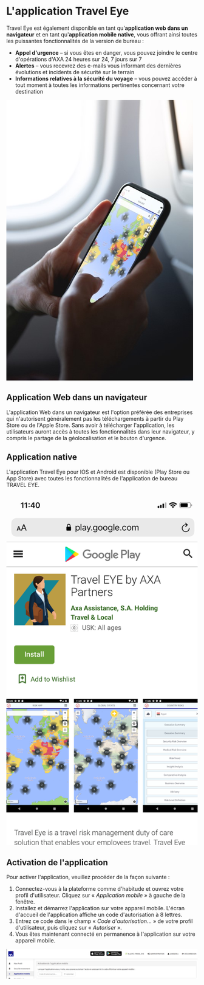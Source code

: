 # L'application Travel Eye

Travel Eye est également disponible en tant qu'**application web dans un navigateur** et en tant qu'**application mobile native**, vous offrant ainsi toutes les puissantes fonctionnalités de la version de bureau :

* **Appel d'urgence** – si vous êtes en danger, vous pouvez joindre le centre d'opérations d'AXA 24 heures sur 24, 7 jours sur 7
* **Alertes** – vous recevrez des e-mails vous informant des dernières évolutions et incidents de sécurité sur le terrain
* **Informations relatives à la sécurité du voyage** – vous pouvez accéder à tout moment à toutes les informations pertinentes concernant votre destination

![](.gitbook/assets/axa-app.jpg)

## Application Web dans un navigateur

L'application Web dans un navigateur est l'option préférée des entreprises qui n'autorisent généralement pas les téléchargements à partir du Play Store ou de l'Apple Store. Sans avoir à télécharger l'application, les utilisateurs auront accès à toutes les fonctionnalités dans leur navigateur, y compris le partage de la géolocalisation et le bouton d'urgence.

## Application native

L'application Travel Eye pour IOS et Android est disponible \(Play Store ou App Store\) avec toutes les fonctionnalités de l'application de bureau TRAVEL EYE.

![](.gitbook/assets/axa-app-store-screenshot.png)

## Activation de l'application

Pour activer l'application, veuillez procéder de la façon suivante :

1. Connectez-vous à la plateforme comme d'habitude et ouvrez votre profil d'utilisateur. Cliquez sur « _Application mobile_ » à gauche de la fenêtre. 
2. Installez et démarrez l'application sur votre appareil mobile. L'écran d'accueil de l'application affiche un code d'autorisation à 8 lettres. 
3. Entrez ce code dans le champ « _Code d'autorisation_… » de votre profil d'utilisateur, puis cliquez sur « _Autoriser_ ». 
4. Vous êtes maintenant connecté en permanence à l'application sur votre appareil mobile.

![](.gitbook/assets/axa-app-travel-eye-user-backend-eng%20%282%29.png)

